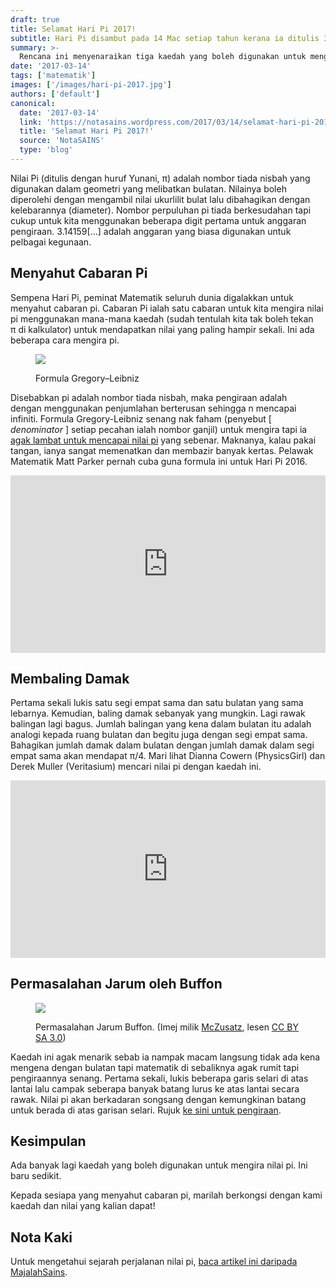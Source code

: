 ```yaml
---
draft: true
title: Selamat Hari Pi 2017!
subtitle: Hari Pi disambut pada 14 Mac setiap tahun kerana ia ditulis 3/14 mengikut format Bulan/Hari
summary: >-
  Rencana ini menyenaraikan tiga kaedah yang boleh digunakan untuk mengira nilai pi.
date: '2017-03-14'
tags: ['matematik']
images: ['/images/hari-pi-2017.jpg']
authors: ['default']
canonical:
  date: '2017-03-14'
  link: 'https://notasains.wordpress.com/2017/03/14/selamat-hari-pi-2017/'
  title: 'Selamat Hari Pi 2017!'
  source: 'NotaSAINS'
  type: 'blog'
---
```


Nilai Pi (ditulis dengan huruf Yunani, π) adalah nombor tiada nisbah yang digunakan dalam geometri yang melibatkan bulatan. Nilainya boleh diperolehi dengan mengambil nilai ukurlilit bulat lalu dibahagikan dengan kelebarannya (diameter). Nombor perpuluhan pi tiada berkesudahan tapi cukup untuk kita menggunakan beberapa digit pertama untuk anggaran pengiraan. 3.14159[...] adalah anggaran yang biasa digunakan untuk pelbagai kegunaan.

## Menyahut Cabaran Pi

Sempena Hari Pi, peminat Matematik seluruh dunia digalakkan untuk menyahut cabaran pi. Cabaran Pi ialah satu cabaran untuk kita mengira nilai pi menggunakan mana-mana kaedah (sudah tentulah kita tak boleh tekan π di kalkulator) untuk mendapatkan nilai yang paling hampir sekali. Ini ada beberapa cara mengira pi.

<figure>

![](https://wikimedia.org/api/rest_v1/media/math/render/svg/b0263215b4d34c850860aa755872523e83a5d848)

<figcaption>

Formula Gregory&ndash;Leibniz

</figcaption>
</figure>

Disebabkan pi adalah nombor tiada nisbah, maka pengiraan adalah dengan menggunakan penjumlahan berterusan sehingga n mencapai infiniti. Formula Gregory-Leibniz senang nak faham (penyebut [ _denominator_ ] setiap pecahan ialah nombor ganjil) untuk mengira tapi ia [agak lambat untuk mencapai nilai pi](https://www.csee.umbc.edu/~chang/cs104.s12/homework/ExtraCredit1.shtml) yang sebenar. Maknanya, kalau pakai tangan, ianya sangat memenatkan dan membazir banyak kertas. Pelawak Matematik Matt Parker pernah cuba guna formula ini untuk Hari Pi 2016.

<iframe width="100%" style="aspect-ratio:853/480" src="https://www.youtube.com/embed/HrRMnzANHHs" title="YouTube video player" frameborder="0" allow="accelerometer; autoplay; clipboard-write; encrypted-media; gyroscope; picture-in-picture" allowfullscreen></iframe>

## Membaling Damak

Pertama sekali lukis satu segi empat sama dan satu bulatan yang sama lebarnya. Kemudian, baling damak sebanyak yang mungkin. Lagi rawak balingan lagi bagus. Jumlah balingan yang kena dalam bulatan itu adalah analogi kepada ruang bulatan dan begitu juga dengan segi empat sama. Bahagikan jumlah damak dalam bulatan dengan jumlah damak dalam segi empat sama akan mendapat π/4. Mari lihat Dianna Cowern (PhysicsGirl) dan Derek Muller (Veritasium) mencari nilai pi dengan kaedah ini.

<iframe width="100%" style="aspect-ratio:853/480" src="https://www.youtube.com/embed/M34TO71SKGk" title="YouTube video player" frameborder="0" allow="accelerometer; autoplay; clipboard-write; encrypted-media; gyroscope; picture-in-picture" allowfullscreen></iframe>

## Permasalahan Jarum oleh Buffon

<figure>

![](/images/Jarum-Buffon_CCBYSA3.0_wiki-McZusatz.jpg)

<figcaption>

Permasalahan Jarum Buffon. (Imej milik [McZusatz](https://commons.wikimedia.org/wiki/File:Streicholz-Pi.jpg), lesen [CC BY SA 3.0](https://creativecommons.org/licenses/by-sa/3.0/deed.en))

</figcaption>
</figure>

Kaedah ini agak menarik sebab ia nampak macam langsung tidak ada kena mengena dengan bulatan tapi matematik di sebaliknya agak rumit tapi pengiraannya senang. Pertama sekali, lukis beberapa garis selari di atas lantai lalu campak seberapa banyak batang lurus ke atas lantai secara rawak. Nilai pi akan berkadaran songsang dengan kemungkinan batang untuk berada di atas garisan selari. Rujuk [ke sini untuk pengiraan](https://www.mathsisfun.com/activity/buffons-needle.html).

## Kesimpulan

Ada banyak lagi kaedah yang boleh digunakan untuk mengira nilai pi. Ini baru sedikit.

Kepada sesiapa yang menyahut cabaran pi, marilah berkongsi dengan kami kaedah dan nilai yang kalian dapat!

## Nota Kaki

Untuk mengetahui sejarah perjalanan nilai pi, [baca artikel ini daripada MajalahSains](http://www.majalahsains.com/selamat-hari-pi-dari-majalahsains-com/).
